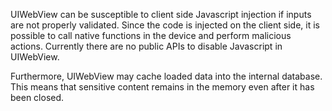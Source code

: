 
UIWebView can be susceptible to client side Javascript injection if
inputs are not properly validated. Since the code is injected on the
client side, it is possible to call native functions in the device and
perform malicious actions. Currently there are no public APIs to disable
Javascript in UIWebView.

Furthermore, UIWebView may cache loaded data into the internal database.
This means that sensitive content remains in the memory even after it
has been closed.
